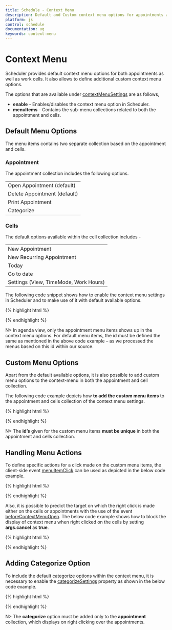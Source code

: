 ```yaml
---
title: Schedule - Context Menu	
description: Default and Custom context menu options for appointments and cells in Scheduler
platform: js
control: schedule
documentation: ug
keywords: context-menu
---
```

# Context Menu

Scheduler provides default context menu options for both appointments as well as work cells. It also allows to define additional custom context menu options.

The options that are available under [contextMenuSettings](/js/api/ejschedule#members:contextmenusettings) are as follows,

* **enable** - Enables/disables the context menu option in Scheduler.
* **menuItems** - Contains the sub-menu collections related to both the appointment and cells.

## Default Menu Options


The menu items contains two separate collection based on the appointment and cells. 

### Appointment

The appointment collection includes the following options. 

<table>
<tr>
<td>
Open Appointment (default)</td></tr>
<tr>
<td>
Delete Appointment (default)</td></tr>
<tr>
<td>
Print Appointment</td></tr>
<tr>
<td>
Categorize</td></tr>
</table>

### Cells

The default options available within the cell collection includes - 

<table>
<tr>
<td>
New Appointment</td></tr>
<tr>
<td>
New Recurring Appointment</td></tr>
<tr>
<td>
Today</td></tr>
<tr>
<td>
Go to date</td></tr>
<tr>
<td>
Settings (View, TimeMode, Work Hours) </td></tr>
</table>
The following code snippet shows how to enable the context menu settings in Scheduler and to make use of it with default available options. 

{% highlight html %}

<!--Container for ejScheduler widget-->
<div id="Schedule1"></div>

<script type="text/javascript">
$(function() {
    $("#Schedule1").ejSchedule({
        currentDate: new Date(2015, 11, 2),
        contextMenuSettings: {
            enable: true,
            menuItems: {
                appointment: [{
                    id: "open",
                    text: "Open Appointment"
                }, {
                    id: "delete",
                    text: "Delete Appointment"
                }],
                cells: [{
                    id: "new",
                    text: "New Appointment"
                }, {
                    id: "recurrence",
                    text: "New Recurring Appointment"
                }, {
                    id: "today",
                    text: "Today"
                }, {
                    id: "gotodate",
                    text: "Go to date"
                }, {
                    id: "settings",
                    text: "Settings"
                }, {
                    id: "view",
                    text: "View",
                    parentId: "settings"
                }, {
                    id: "timemode",
                    text: "TimeMode",
                    parentId: "settings"
                }, {
                    id: "view_Day",
                    text: "Day",
                    parentId: "view"
                }, {
                    id: "view_Week",
                    text: "Week",
                    parentId: "view"
                }, {
                    id: "view_Workweek",
                    text: "Workweek",
                    parentId: "view"
                }, {
                    id: "view_Month",
                    text: "Month",
                    parentId: "view"
                }, {
                    id: "timemode_Hour12",
                    text: "12 Hours",
                    parentId: "timemode"
                }, {
                    id: "timemode_Hour24",
                    text: "24 Hours",
                    parentId: "timemode"
                }, {
                    id: "businesshours",
                    text: "Business Hours",
                    parentId: "settings"
                }]
            }
        },
        appointmentSettings: {
            dataSource: [{
                Id: 100,
                Subject: "Research on Sky Miracles",
                StartTime: new Date(2015, 11, 2, 9, 00),
                EndTime: new Date(2015, 11, 2, 10, 30)
            }]
        }
    });
});
</script>

{% endhighlight %}

N> In agenda view, only the appointment menu items shows up in the context menu options. For default menu items, the id must be defined the same as mentioned in the above code example – as we processed the menus based on this id within our source.


## Custom Menu Options


Apart from the default available options, it is also possible to add custom menu options to the context-menu in both the appointment and cell collection.

The following code example depicts how **to add the custom menu items** to the appointment and cells collection of the context menu settings.

{% highlight html %}

<!--Container for ejScheduler widget-->
<div id="Schedule1"></div>

<script type="text/javascript">
$(function() {
    $("#Schedule1").ejSchedule({
        currentDate: new Date(2015, 11, 2),
        contextMenuSettings: {
            enable: true,
            menuItems: {
                appointment: [{
                    id: "open",
                    text: "Open Appointment"
                }, {
                    id: "delete",
                    text: "Delete Appointment"
                } {
                    id: "option1",
                    text: "User Option 1"
                }],
                cells: [{
                    id: "celloption1",
                    text: "Custom Option 1"
                }]
            }
        },
        appointmentSettings: {
            dataSource: [{
                Id: 100,
                Subject: "Research on Sky Miracles",
                StartTime: new Date(2015, 11, 2, 9, 00),
                EndTime: new Date(2015, 11, 2, 10, 30)
            }]
        }
    });
});
</script>

{% endhighlight %}

N> The **id’s** given for the custom menu items **must be unique** in both the appointment and cells collection. 

## Handling Menu Actions

To define specific actions for a click made on the custom menu items, the client-side event [menuItemClick](/js/api/ejschedule#events:menuitemclick) can be used as depicted in the below code example.

{% highlight html %}

<!--Container for ejScheduler widget-->
<div id="Schedule1"></div>

<script type="text/javascript">
$(function() {
    $("#Schedule1").ejSchedule({
        currentDate: new Date(2015, 11, 2),
        contextMenuSettings: {
            enable: true,
            menuItems: {
                appointment: [{
                    id: "open",
                    text: "Open Appointment"
                }, {
                    id: "delete",
                    text: "Delete Appointment"
                }, {
                    id: "option1",
                    text: "User Option 1"
                }]
            }
        },
        appointmentSettings: {
            dataSource: [{
                Id: 100,
                Subject: "Research on Sky Miracles",
                StartTime: new Date(2015, 11, 2, 9, 00),
                EndTime: new Date(2015, 11, 2, 10, 30)
            }]
        },
        menuItemClick: function(args) {
            //args.events contains information of the clicked menu item.
            if (args.events.ID == "option1")
                alert("Custom menu clicked");
        }
    });
});
</script>

{% endhighlight %}


Also, it is possible to predict the target on which the right click is made either on the cells or appointments with the use of the event [beforeContextMenuOpen](/js/api/ejschedule#events:beforecontextmenuopen). The below code example shows how to block the display of context menu when right clicked on the cells by setting **args.cancel** as **true**.

{% highlight html %}

<!--Container for ejScheduler widget-->
<div id="Schedule1"></div>

<script type="text/javascript">
$(function() {
    $("#Schedule1").ejSchedule({
        currentDate: new Date(2015, 11, 2),
        contextMenuSettings: {
            enable: true,
            menuItems: {
                appointment: [{
                    id: "open",
                    text: "Open Appointment"
                }, {
                    id: "delete",
                    text: "Delete Appointment"
                }, {
                    id: "option1",
                    text: "User Option 1"
                }]
            }
        },
        appointmentSettings: {
            dataSource: [{
                Id: 100,
                Subject: "Research on Sky Miracles",
                StartTime: new Date(2015, 11, 2, 9, 00),
                EndTime: new Date(2015, 11, 2, 10, 30)
            }]
        },
        beforeContextMenuOpen: function(args) {
            //args.target –target information to depict either cell/appointment
            if ($(args.target.target).hasClass("e-workcells,e-monthcells"))
                args.cancel = true;
        }
    });
});
</script>

{% endhighlight %}

## Adding Categorize Option

To include the default categorize options within the context menu, it is necessary to enable the [categorizeSettings](/js/api/ejschedule#members:categorizesettings) property as shown in the below code example.

{% highlight html %}

<!--Container for ejScheduler widget-->
<div id="Schedule1"></div>

<script type="text/javascript">
$(function() {
    $("#Schedule1").ejSchedule({
        currentDate: new Date(2015, 11, 2),
        contextMenuSettings: {
            enable: true,
            menuItems: {
                appointment: [{
                    id: "open",
                    text: "Open Appointment"
                }, {
                    id: "delete",
                    text: "Delete Appointment"
                }, {
                    id: "categorize",
                    text: "Categorize"
                }],
            }
        },
        categorizeSettings: {
            enable: true
        },
        appointmentSettings: {
            dataSource: [{
                Id: 100,
                Subject: "Research on Sky Miracles",
                StartTime: new Date(2015, 11, 2, 9, 00),
                EndTime: new Date(2015, 11, 2, 10, 30)
            }]
        }
    });
});
</script>

{% endhighlight %}

N> The **categorize** option must be added only to the **appointment** collection, which displays on right clicking over the appointments.

